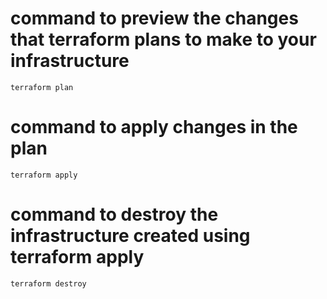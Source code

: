 # command to preview the changes that terraform plans to make to your infrastructure

    terraform plan

# command to apply changes in the plan

    terraform apply

# command to destroy the infrastructure created using terraform apply

    terraform destroy